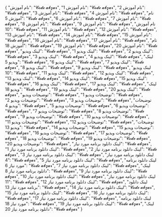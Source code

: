{
  "نام آموزش": "𝓒𝓸𝓭𝓮 𝓪𝓫𝔃𝓪𝓻",
  "نام آموزش 1": "𝓒𝓸𝓭𝓮 𝓪𝓫𝔃𝓪𝓻",
  "نام آموزش 2": "𝓒𝓸𝓭𝓮 𝓪𝓫𝔃𝓪𝓻",
  "نام آموزش 3": "𝓒𝓸𝓭𝓮 𝓪𝓫𝔃𝓪𝓻",
  "نام آموزش 4": "𝓒𝓸𝓭𝓮 𝓪𝓫𝔃𝓪𝓻",
  "نام آموزش 5": "𝓒𝓸𝓭𝓮 𝓪𝓫𝔃𝓪𝓻",
  "نام آموزش 6": "𝓒𝓸𝓭𝓮 𝓪𝓫𝔃𝓪𝓻",
  "نام آموزش 7": "𝓒𝓸𝓭𝓮 𝓪𝓫𝔃𝓪𝓻",
  "نام آموزش 8": "𝓒𝓸𝓭𝓮 𝓪𝓫𝔃𝓪𝓻",
  "نام آموزش 9": "𝓒𝓸𝓭𝓮 𝓪𝓫𝔃𝓪𝓻",
  "نام آموزش 10": "𝓒𝓸𝓭𝓮 𝓪𝓫𝔃𝓪𝓻",
  "نام آموزش 11": "𝓒𝓸𝓭𝓮 𝓪𝓫𝔃𝓪𝓻",
  "نام آموزش 12": "𝓒𝓸𝓭𝓮 𝓪𝓫𝔃𝓪𝓻",
  "نام آموزش 13": "𝓒𝓸𝓭𝓮 𝓪𝓫𝔃𝓪𝓻",
  "نام آموزش 14": "𝓒𝓸𝓭𝓮 𝓪𝓫𝔃𝓪𝓻",
  "نام آموزش 15": "𝓒𝓸𝓭𝓮 𝓪𝓫𝔃𝓪𝓻",
  "نام آموزش 16": "𝓒𝓸𝓭𝓮 𝓪𝓫𝔃𝓪𝓻",
  "نام آموزش 17": "𝓒𝓸𝓭𝓮 𝓪𝓫𝔃𝓪𝓻",
  "نام آموزش 18": "𝓒𝓸𝓭𝓮 𝓪𝓫𝔃𝓪𝓻",
  "نام آموزش 19": "𝓒𝓸𝓭𝓮 𝓪𝓫𝔃𝓪𝓻",
  "نام آموزش 20": "𝓒𝓸𝓭𝓮 𝓪𝓫𝔃𝓪𝓻",
  "لینک ویدیو": "𝓒𝓸𝓭𝓮 𝓪𝓫𝔃𝓪𝓻",
  "لینک ویدیو 1": "𝓒𝓸𝓭𝓮 𝓪𝓫𝔃𝓪𝓻",
  "لینک ویدیو 2": "𝓒𝓸𝓭𝓮 𝓪𝓫𝔃𝓪𝓻",
  "لینک ویدیو 3": "𝓒𝓸𝓭𝓮 𝓪𝓫𝔃𝓪𝓻",
  "لینک ویدیو 4": "𝓒𝓸𝓭𝓮 𝓪𝓫𝔃𝓪𝓻",
  "لینک ویدیو 5": "𝓒𝓸𝓭𝓮 𝓪𝓫𝔃𝓪𝓻",
  "لینک ویدیو 6": "𝓒𝓸𝓭𝓮 𝓪𝓫𝔃𝓪𝓻",
  "لینک ویدیو 7": "𝓒𝓸𝓭𝓮 𝓪𝓫𝔃𝓪𝓻",
  "لینک ویدیو 8": "𝓒𝓸𝓭𝓮 𝓪𝓫𝔃𝓪𝓻",
  "لینک ویدیو 9": "𝓒𝓸𝓭𝓮 𝓪𝓫𝔃𝓪𝓻",
  "لینک ویدیو 10": "𝓒𝓸𝓭𝓮 𝓪𝓫𝔃𝓪𝓻",
  "لینک ویدیو 11": "𝓒𝓸𝓭𝓮 𝓪𝓫𝔃𝓪𝓻",
  "لینک ویدیو 12": "𝓒𝓸𝓭𝓮 𝓪𝓫𝔃𝓪𝓻",
  "لینک ویدیو 13": "𝓒𝓸𝓭𝓮 𝓪𝓫𝔃𝓪𝓻",
  "لینک ویدیو 14": "𝓒𝓸𝓭𝓮 𝓪𝓫𝔃𝓪𝓻",
  "لینک ویدیو 15": "𝓒𝓸𝓭𝓮 𝓪𝓫𝔃𝓪𝓻",
  "لینک ویدیو 16": "𝓒𝓸𝓭𝓮 𝓪𝓫𝔃𝓪𝓻",
  "لینک ویدیو 17": "𝓒𝓸𝓭𝓮 𝓪𝓫𝔃𝓪𝓻",
  "لینک ویدیو 18": "𝓒𝓸𝓭𝓮 𝓪𝓫𝔃𝓪𝓻",
  "لینک ویدیو 19": "𝓒𝓸𝓭𝓮 𝓪𝓫𝔃𝓪𝓻",
  "لینک ویدیو 20": "𝓒𝓸𝓭𝓮 𝓪𝓫𝔃𝓪𝓻",
  "توضیحات ویدیو": "𝓒𝓸𝓭𝓮 𝓪𝓫𝔃𝓪𝓻",
  "توضیحات ویدیو 1": "𝓒𝓸𝓭𝓮 𝓪𝓫𝔃𝓪𝓻",
  "توضیحات ویدیو 2": "𝓒𝓸𝓭𝓮 𝓪𝓫𝔃𝓪𝓻",
  "توضیحات ویدیو 3": "𝓒𝓸𝓭𝓮 𝓪𝓫𝔃𝓪𝓻",
  "توضیحات ویدیو 4": "𝓒𝓸𝓭𝓮 𝓪𝓫𝔃𝓪𝓻",
  "توضیحات ویدیو 5": "𝓒𝓸𝓭𝓮 𝓪𝓫𝔃𝓪𝓻",
  "توضیحات ویدیو 6": "𝓒𝓸𝓭𝓮 𝓪𝓫𝔃𝓪𝓻",
  "توضیحات ویدیو 7": "𝓒𝓸𝓭𝓮 𝓪𝓫𝔃𝓪𝓻",
  "توضیحات ویدیو 8": "𝓒𝓸𝓭𝓮 𝓪𝓫𝔃𝓪𝓻",
  "توضیحات ویدیو 9": "𝓒𝓸𝓭𝓮 𝓪𝓫𝔃𝓪𝓻",
  "توضیحات ویدیو 10": "𝓒𝓸𝓭𝓮 𝓪𝓫𝔃𝓪𝓻",
  "توضیحات ویدیو 11": "𝓒𝓸𝓭𝓮 𝓪𝓫𝔃𝓪𝓻",
  "توضیحات ویدیو 12": "𝓒𝓸𝓭𝓮 𝓪𝓫𝔃𝓪𝓻",
  "توضیحات ویدیو 13": "𝓒𝓸𝓭𝓮 𝓪𝓫𝔃𝓪𝓻",
  "توضیحات ویدیو 14": "𝓒𝓸𝓭𝓮 𝓪𝓫𝔃𝓪𝓻",
  "توضیحات ویدیو 15": "𝓒𝓸𝓭𝓮 𝓪𝓫𝔃𝓪𝓻",
  "توضیحات ویدیو 16": "𝓒𝓸𝓭𝓮 𝓪𝓫𝔃𝓪𝓻",
  "توضیحات ویدیو 17": "𝓒𝓸𝓭𝓮 𝓪𝓫𝔃𝓪𝓻",
  "توضیحات ویدیو 18": "𝓒𝓸𝓭𝓮 𝓪𝓫𝔃𝓪𝓻",
  "توضیحات ویدیو 19": "𝓒𝓸𝓭𝓮 𝓪𝓫𝔃𝓪𝓻",
  "توضیحات ویدیو 20": "𝓒𝓸𝓭𝓮 𝓪𝓫𝔃𝓪𝓻",
  "لینک دانلود برنامه مورد نیاز": "𝓒𝓸𝓭𝓮 𝓪𝓫𝔃𝓪𝓻",
  "لینک دانلود برنامه مورد نیاز 1": "𝓒𝓸𝓭𝓮 𝓪𝓫𝔃𝓪𝓻",
  "لینک دانلود برنامه مورد نیاز 2": "𝓒𝓸𝓭𝓮 𝓪𝓫𝔃𝓪𝓻",
  "لینک دانلود برنامه مورد نیاز 3": "𝓒𝓸𝓭𝓮 𝓪𝓫𝔃𝓪𝓻",
  "لینک دانلود برنامه مورد نیاز 4": "𝓒𝓸𝓭𝓮 𝓪𝓫𝔃𝓪𝓻",
  "لینک دانلود برنامه مورد نیاز 5": "𝓒𝓸𝓭𝓮 𝓪𝓫𝔃𝓪𝓻",
  "لینک دانلود برنامه مورد نیاز 6": "𝓒𝓸𝓭𝓮 𝓪𝓫𝔃𝓪𝓻",
  "لینک دانلود برنامه مورد نیاز 7": "𝓒𝓸𝓭𝓮 𝓪𝓫𝔃𝓪𝓻",
  "لینک دانلود برنامه مورد نیاز 8": "𝓒𝓸𝓭𝓮 𝓪𝓫𝔃𝓪𝓻",
  "لینک دانلود برنامه مورد نیاز 9": "𝓒𝓸𝓭𝓮 𝓪𝓫𝔃𝓪𝓻",
  "لینک دانلود برنامه مورد نیاز 10": "𝓒𝓸𝓭𝓮 𝓪𝓫𝔃𝓪𝓻",
  "لینک دانلود برنامه مورد نیاز 11": "𝓒𝓸𝓭𝓮 𝓪𝓫𝔃𝓪𝓻",
  "لینک دانلود برنامه مورد نیاز 12": "𝓒𝓸𝓭𝓮 𝓪𝓫𝔃𝓪𝓻",
  "لینک دانلود برنامه مورد نیاز 13": "𝓒𝓸𝓭𝓮 𝓪𝓫𝔃𝓪𝓻",
  "لینک دانلود برنامه مورد نیاز 14": "𝓒𝓸𝓭𝓮 𝓪𝓫𝔃𝓪𝓻",
  "لینک دانلود برنامه مورد نیاز 15": "𝓒𝓸𝓭𝓮 𝓪𝓫𝔃𝓪𝓻",
  "لینک دانلود برنامه مورد نیاز 16": "𝓒𝓸𝓭𝓮 𝓪𝓫𝔃𝓪𝓻",
  "لینک دانلود برنامه مورد نیاز 17": "𝓒𝓸𝓭𝓮 𝓪𝓫𝔃𝓪𝓻",
  "لینک دانلود برنامه مورد نیاز 18": "𝓒𝓸𝓭𝓮 𝓪𝓫𝔃𝓪𝓻",
  "لینک دانلود برنامه مورد نیاز 19": "𝓒𝓸𝓭𝓮 𝓪𝓫𝔃𝓪𝓻",
  "لینک دانلود برنامه مورد نیاز 20": "𝓒𝓸𝓭𝓮 𝓪𝓫𝔃𝓪𝓻"
}
